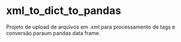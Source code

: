 # xml_to_dict_to_pandas
Projeto de upload de arquivos em .xml para processamento de tags e conversão paraum pandas data frame.
